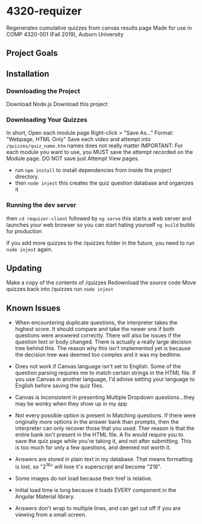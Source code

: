 # 4320-requizer
Regenerates cumulative quizzes from canvas results page
Made for use in COMP 4320-001 (Fall 2019), Auburn University

## Project Goals

## Installation
### Downloading the Project
Download Node.js
Download this project

### Downloading Your Quizzes
In short,
Open each module page
Right-click > "Save As..."
Format: "Webpage, HTML Only"
Save each video and attempt into ```/quizzes/quiz_name.htm``` names does not really matter
IMPORTANT: For each module you want to use, you MUST save the attempt recorded on the Module page. DO NOT save just Attempt View pages.

* run ```npm install``` to install dependencies from inside the project directory.
* then ```node injest``` this creates the quiz question database and organizes it

### Running the dev server
then ```cd requizer-client``` followed by ```ng serve```
this starts a web server and launches your web browser so you can start hating yourself
```ng build``` builds for production

If you add more quizzes to the /quizzes folder in the future, you need to run ```node injest``` again.

## Updating
Make a copy of the contents of /quizzes
Redownload the source code
Move quizzes back into /quizzes
run ```node injest```

## Known Issues
* When encountering duplicate questions, the interpreter takes the highest score. It should compare and take the newer one if both questions were answered correctly. There will also be issues if the question text or body changed. There is actually a really large decision tree behind this. The reason why this isn't implemented yet is because the decision tree was deemed too complex and it was my bedtime.

* Does not work if Canvas language isn't set to English. Some of the question parsing requires me to match certain strings in the HTML file. If you use Canvas in another language, I'd advise setting your language to English before saving the quiz files.

* Canvas is inconsistent in presenting Multiple Dropdown questions...they may be wonky when they show up in my app

* Not every possible option is present in Matching questions. If there were originally more options in the answer bank than prompts, then the interpreter can only recover those that you used. Ther reason is that the entire bank isn't present in the HTML file. A fix would require you to save the quiz page while you're taking it, and not after submitting. This is too much for only a few questions, and deemed not worth it.

* Answers are stored in plain text in my database. That means formatting is lost, so "2<sup>16</sup>" will lose it's superscript and become "216".

* Some images do not load because their href is relative.

* Initial load time is long because it loads EVERY component in the Angular Material library.

* Answers don't wrap to multiple lines, and can get cut off if you are viewing from a small screen.
